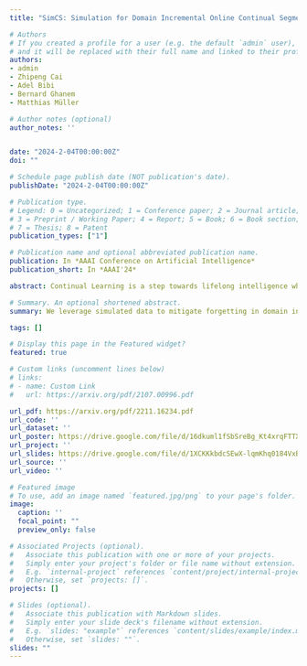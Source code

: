 ```yaml
---
title: "SimCS: Simulation for Domain Incremental Online Continual Segmentation"

# Authors
# If you created a profile for a user (e.g. the default `admin` user), write the username (folder name) here 
# and it will be replaced with their full name and linked to their profile.
authors:
- admin
- Zhipeng Cai
- Adel Bibi
- Bernard Ghanem
- Matthias Müller

# Author notes (optional)
author_notes: ''


date: "2024-2-04T00:00:00Z"
doi: ""

# Schedule page publish date (NOT publication's date).
publishDate: "2024-2-04T00:00:00Z"

# Publication type.
# Legend: 0 = Uncategorized; 1 = Conference paper; 2 = Journal article;
# 3 = Preprint / Working Paper; 4 = Report; 5 = Book; 6 = Book section;
# 7 = Thesis; 8 = Patent
publication_types: ["1"]

# Publication name and optional abbreviated publication name.
publication: In *AAAI Conference on Artificial Intelligence*
publication_short: In *AAAI'24*

abstract: Continual Learning is a step towards lifelong intelligence where models continuously learn from recently collected data without forgetting previous knowledge. Existing continual learning approaches mostly focus on image classification in the class-incremental setup with clear task boundaries and unlimited computational budget. This work explores Online Domain-Incremental Continual Segmentation~(ODICS), a real-world problem that arises in many applications, \eg, autonomous driving. In ODICS, the model is continually presented with batches of densely labeled images from different domains; computation is limited and no information about the task boundaries is available. In autonomous driving, this may correspond to the realistic scenario of training a segmentation model over time on a sequence of cities. We analyze several existing continual learning methods and show that they do not perform well in this setting despite working well in class-incremental segmentation. We propose SimCS, a parameter-free method complementary to existing ones that leverages simulated data as a continual learning regularizer. Extensive experiments show consistent improvements over different types of continual learning methods that use regularizers and even replay.

# Summary. An optional shortened abstract.
summary: We leverage simulated data to mitigate forgetting in domain incremental continual segmentation.

tags: []

# Display this page in the Featured widget?
featured: true

# Custom links (uncomment lines below)
# links:
# - name: Custom Link
#   url: https://arxiv.org/pdf/2107.00996.pdf

url_pdf: https://arxiv.org/pdf/2211.16234.pdf
url_code: ''
url_dataset: ''
url_poster: https://drive.google.com/file/d/16dkuml1fSbSreBg_Kt4xrqFTTXArIrCU/view?usp=sharing
url_project: ''
url_slides: https://drive.google.com/file/d/1XCKKkbdcSEwX-lqmKhq0184VxBDwA-DQ/view?usp=sharing
url_source: ''
url_video: ''

# Featured image
# To use, add an image named `featured.jpg/png` to your page's folder. 
image:
  caption: ''
  focal_point: ""
  preview_only: false

# Associated Projects (optional).
#   Associate this publication with one or more of your projects.
#   Simply enter your project's folder or file name without extension.
#   E.g. `internal-project` references `content/project/internal-project/index.md`.
#   Otherwise, set `projects: []`.
projects: []

# Slides (optional).
#   Associate this publication with Markdown slides.
#   Simply enter your slide deck's filename without extension.
#   E.g. `slides: "example"` references `content/slides/example/index.md`.
#   Otherwise, set `slides: ""`.
slides: ""
---
```




